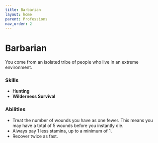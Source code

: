 ```yaml
---
title: Barbarian
layout: home
parent: Professions
nav_order: 2
---
```


# Barbarian
You come from an isolated tribe of people who live in an extreme environment.

### Skills
*  **Hunting**
*  **Wilderness Survival**

### Abilities
*  Treat the number of wounds you have as one fewer.  This means you may have a total of 5 wounds before you instantly die.
*  Always pay 1 less stamina, up to a minimum of 1.
*  Recover twice as fast.
